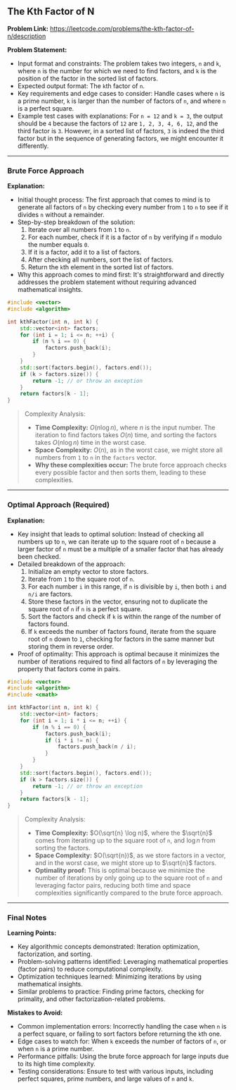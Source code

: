 ## The Kth Factor of N
**Problem Link:** https://leetcode.com/problems/the-kth-factor-of-n/description

**Problem Statement:**
- Input format and constraints: The problem takes two integers, `n` and `k`, where `n` is the number for which we need to find factors, and `k` is the position of the factor in the sorted list of factors.
- Expected output format: The `k`th factor of `n`.
- Key requirements and edge cases to consider: Handle cases where `n` is a prime number, `k` is larger than the number of factors of `n`, and where `n` is a perfect square.
- Example test cases with explanations: For `n = 12` and `k = 3`, the output should be `4` because the factors of `12` are `1, 2, 3, 4, 6, 12`, and the third factor is `3`. However, in a sorted list of factors, `3` is indeed the third factor but in the sequence of generating factors, we might encounter it differently.

---

### Brute Force Approach

**Explanation:**
- Initial thought process: The first approach that comes to mind is to generate all factors of `n` by checking every number from `1` to `n` to see if it divides `n` without a remainder.
- Step-by-step breakdown of the solution:
  1. Iterate over all numbers from `1` to `n`.
  2. For each number, check if it is a factor of `n` by verifying if `n` modulo the number equals `0`.
  3. If it is a factor, add it to a list of factors.
  4. After checking all numbers, sort the list of factors.
  5. Return the `k`th element in the sorted list of factors.
- Why this approach comes to mind first: It's straightforward and directly addresses the problem statement without requiring advanced mathematical insights.

```cpp
#include <vector>
#include <algorithm>

int kthFactor(int n, int k) {
    std::vector<int> factors;
    for (int i = 1; i <= n; ++i) {
        if (n % i == 0) {
            factors.push_back(i);
        }
    }
    std::sort(factors.begin(), factors.end());
    if (k > factors.size()) {
        return -1; // or throw an exception
    }
    return factors[k - 1];
}
```

> Complexity Analysis:
> - **Time Complexity:** $O(n \log n)$, where $n$ is the input number. The iteration to find factors takes $O(n)$ time, and sorting the factors takes $O(n \log n)$ time in the worst case.
> - **Space Complexity:** $O(n)$, as in the worst case, we might store all numbers from `1` to `n` in the `factors` vector.
> - **Why these complexities occur:** The brute force approach checks every possible factor and then sorts them, leading to these complexities.

---

### Optimal Approach (Required)

**Explanation:**
- Key insight that leads to optimal solution: Instead of checking all numbers up to `n`, we can iterate up to the square root of `n` because a larger factor of `n` must be a multiple of a smaller factor that has already been checked.
- Detailed breakdown of the approach:
  1. Initialize an empty vector to store factors.
  2. Iterate from `1` to the square root of `n`.
  3. For each number `i` in this range, if `n` is divisible by `i`, then both `i` and `n/i` are factors.
  4. Store these factors in the vector, ensuring not to duplicate the square root of `n` if `n` is a perfect square.
  5. Sort the factors and check if `k` is within the range of the number of factors found.
  6. If `k` exceeds the number of factors found, iterate from the square root of `n` down to `1`, checking for factors in the same manner but storing them in reverse order.
- Proof of optimality: This approach is optimal because it minimizes the number of iterations required to find all factors of `n` by leveraging the property that factors come in pairs.

```cpp
#include <vector>
#include <algorithm>
#include <cmath>

int kthFactor(int n, int k) {
    std::vector<int> factors;
    for (int i = 1; i * i <= n; ++i) {
        if (n % i == 0) {
            factors.push_back(i);
            if (i * i != n) {
                factors.push_back(n / i);
            }
        }
    }
    std::sort(factors.begin(), factors.end());
    if (k > factors.size()) {
        return -1; // or throw an exception
    }
    return factors[k - 1];
}
```

> Complexity Analysis:
> - **Time Complexity:** $O(\sqrt{n} \log n)$, where the $\sqrt{n}$ comes from iterating up to the square root of `n`, and $\log n$ from sorting the factors.
> - **Space Complexity:** $O(\sqrt{n})$, as we store factors in a vector, and in the worst case, we might store up to $\sqrt{n}$ factors.
> - **Optimality proof:** This is optimal because we minimize the number of iterations by only going up to the square root of `n` and leveraging factor pairs, reducing both time and space complexities significantly compared to the brute force approach.

---

### Final Notes

**Learning Points:**
- Key algorithmic concepts demonstrated: Iteration optimization, factorization, and sorting.
- Problem-solving patterns identified: Leveraging mathematical properties (factor pairs) to reduce computational complexity.
- Optimization techniques learned: Minimizing iterations by using mathematical insights.
- Similar problems to practice: Finding prime factors, checking for primality, and other factorization-related problems.

**Mistakes to Avoid:**
- Common implementation errors: Incorrectly handling the case when `n` is a perfect square, or failing to sort factors before returning the `k`th one.
- Edge cases to watch for: When `k` exceeds the number of factors of `n`, or when `n` is a prime number.
- Performance pitfalls: Using the brute force approach for large inputs due to its high time complexity.
- Testing considerations: Ensure to test with various inputs, including perfect squares, prime numbers, and large values of `n` and `k`.